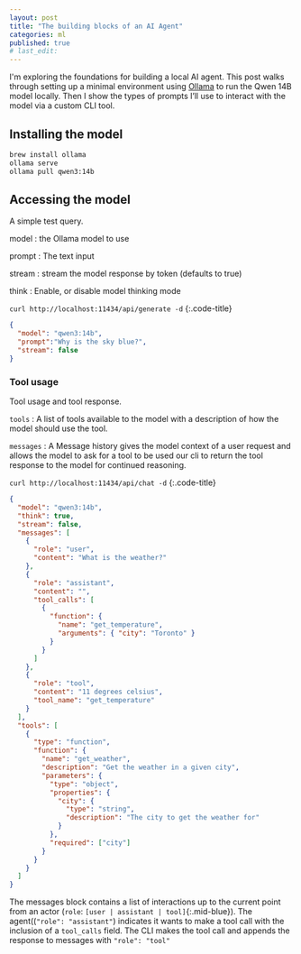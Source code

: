 ```yaml
---
layout: post
title: "The building blocks of an AI Agent"
categories: ml
published: true
# last_edit:
---
```


I'm exploring the foundations for building a local AI agent. This post walks through setting up a minimal environment using [Ollama](https://ollama.com/) to run the Qwen 14B model locally. Then I show the types of prompts I’ll use to interact with the model via a custom CLI tool.

## Installing the model

```bash
brew install ollama
ollama serve
ollama pull qwen3:14b
```

## Accessing the model

A simple test query.

model
: the Ollama model to use

prompt
: The text input

stream
: stream the model response by token (defaults to true)

think
: Enable, or disable model thinking mode


`curl http://localhost:11434/api/generate -d` 
{:.code-title}
```json
{
  "model": "qwen3:14b",
  "prompt":"Why is the sky blue?",
  "stream": false
}
```

### Tool usage
Tool usage and tool response.

`tools`
: A list of tools available to the model with a description of how the model should use the tool.

`messages`
: A Message history gives the model context of a user request and allows the model to ask for a tool to be used our cli to return the tool response to the model for continued reasoning.

`curl http://localhost:11434/api/chat -d`
{:.code-title}
```json
{
  "model": "qwen3:14b",
  "think": true,
  "stream": false,
  "messages": [
    {
      "role": "user",
      "content": "What is the weather?"
    }, 
    {
      "role": "assistant",
      "content": "",
      "tool_calls": [
        {
          "function": {
            "name": "get_temperature",
            "arguments": { "city": "Toronto" }
          }
        }
      ]
    }, 
    {
      "role": "tool",
      "content": "11 degrees celsius",
      "tool_name": "get_temperature"
    }
  ],
  "tools": [
    {
      "type": "function",
      "function": {
        "name": "get_weather",
        "description": "Get the weather in a given city",
        "parameters": {
          "type": "object",
          "properties": {
            "city": {
              "type": "string",
              "description": "The city to get the weather for"
            }
          },
          "required": ["city"]
        }
      }
    }
  ]
}
```

The messages block contains a list of interactions up to the current point from an actor (`role`: `[user | assistant | tool]`{:.mid-blue}). The agent((`"role": "assistant"`) indicates it wants to make a tool call with the inclusion of a `tool_calls` field. The CLI makes the tool call and appends the response to messages with `"role": "tool"`
